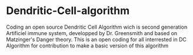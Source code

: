 # Dendritic-Cell-algorithm
Coding an open source Dendritic Cell Algorithm wich is second generation Artificiel immune system, developped by Dr. Greensmith and based on Matzinger's Danger theory.
This is an open coding for all interrested in DC Algorithm for contribution to make a basic version of this algorithm
